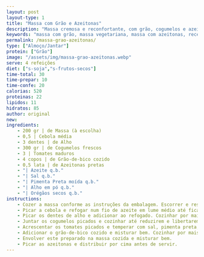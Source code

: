 ```yaml
---
layout: post
layout-type: 1
title: "Massa com Grão e Azeitonas"
description: "Massa cremosa e reconfortante, com grão, cogumelos e azeitonas"
keywords: "massa com grão, massa vegetariana, massa com azeitonas, receita vegana, jantar rápido, massa com cogumelos, refeição saudável, comida mediterrânica, receita fácil, massa nutritiva"
permalink: /massa-grao-azeitonas/
type: ["Almoço/Jantar"]
protein: ["Grão"]
image: "/assets/img/massa-grao-azeitonas.webp"
serve: 4 refeições
diet: ["s-soja","s-frutos-secos"]
time-total: 30
time-prepar: 10
time-confe: 20
calorias: 520
proteinas: 22
lipidos: 11
hidratos: 85
author: original
new:
ingredients:
    - 200 gr | de Massa (à escolha)
    - 0,5 | Cebola média
    - 3 dentes | de Alho
    - 300 gr | de Cogumelos frescos
    - 3 | Tomates maduros
    - 4 copos | de Grão-de-bico cozido
    - 0,5 lata | de Azeitonas pretas
    - "| Azeite q.b."
    - "| Sal q.b."
    - "| Pimenta Preta moída q.b."
    - "| Alho em pó q.b."
    - "| Orégãos secos q.b."
instructions:
    - Cozer a massa conforme as instruções da embalagem. Escorrer e reservar.
    - Picar a cebola e refogar num fio de azeite em lume médio até ficar macia.
    - Picar os dentes de alho e adicionar ao refogado. Cozinhar por mais 1-2 minutos, mexendo sempre.
    - Juntar os cogumelos picados e cozinhar até reduzirem e libertarem o seu líquido.
    - Acrescentar os tomates picados e temperar com sal, pimenta preta, alho em pó e orégãos. Deixar cozinhar até os tomates reduzirem e o molho engrossar ligeiramente.
    - Adicionar o grão-de-bico cozido e misturar bem. Cozinhar por mais 2-3 minutos para absorver os sabores.
    - Envolver este preparado na massa cozida e misturar bem.
    - Picar as azeitonas e distribuir por cima antes de servir.
---
```


